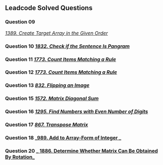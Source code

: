 ## Leadcode Solved Questions

### Question 09 
<a href="https://leetcode.com/problems/create-target-array-in-the-given-order/submissions/908802221/" target="_blank" style="font-size: 16px;dispaly:inline-block;">_1389. Create Target Array in the Given Order_</a> <br/>

### Question 10 <a href="https://leetcode.com/problems/check-if-the-sentence-is-pangram/submissions/908808758/" target="_blank" style="font-size: 16px;">_1832. Check if the Sentence Is Pangram_</a> <br/>

### Question 11 <a href="https://leetcode.com/problems/count-items-matching-a-rule/submissions/908833413/" target="_blank" style="font-size: 16px;">_1773. Count Items Matching a Rule_</a> <br/>

### Question 12 <a href="https://leetcode.com/problems/find-the-highest-altitude/submissions/913035692/" target="_blank" style="font-size: 16px;">_1773. Count Items Matching a Rule_</a> <br/>

### Question 13 <a href="https://leetcode.com/problems/flipping-an-image/submissions/913129095/" target="_blank" style="font-size: 16px;">_832. Flipping an Image_</a> <br/>

### Question 15 <a href="https://leetcode.com/problems/matrix-diagonal-sum/submissions/913370203/" target="_blank" style="font-size: 16px;">_1572. Matrix Diagonal Sum_</a> <br/>

### Question 16 <a href="https://leetcode.com/problems/count-items-matching-a-rule/submissions/908833413/" target="_blank" style="font-size: 16px;">_1295. Find Numbers with Even Number of Digits_</a> <br/>

### Question 17 <a href="https://leetcode.com/problems/transpose-matrix/submissions/913553046/" target="_blank" style="font-size: 16px;">_867. Transpose Matrix_</a> <br/>

### Question 18 <a href="https://leetcode.com/problems/add-to-array-form-of-integer/submissions/909345886/" target="_blank" style="font-size: 16px;">_989. Add to Array-Form of Integer _</a> <br/>

### Question 20 <a href="https://leetcode.com/problems/determine-whether-matrix-can-be-obtained-by-rotation/submissions/913769725/" target="_blank" style="font-size: 16px;">_ 1886. Determine Whether Matrix Can Be Obtained By Rotation_</a> <br/>



